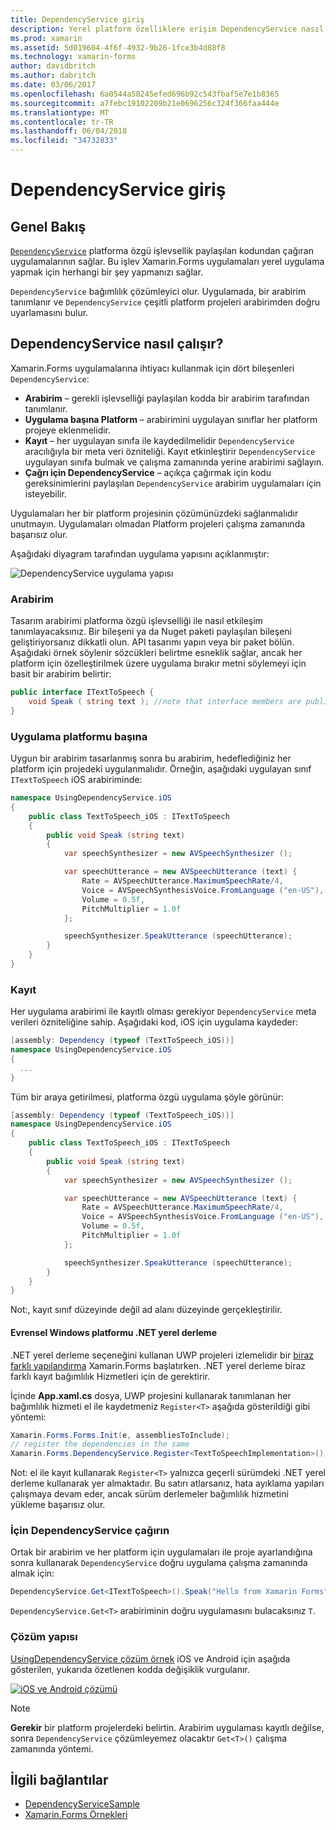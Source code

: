 ```yaml
---
title: DependencyService giriş
description: Yerel platform özelliklere erişim DependencyService nasıl çalıştığını anlamak
ms.prod: xamarin
ms.assetid: 5d019604-4f6f-4932-9b26-1fce3b4d88f8
ms.technology: xamarin-forms
author: davidbritch
ms.author: dabritch
ms.date: 03/06/2017
ms.openlocfilehash: 6a0544a58245efed696b92c543fbaf5e7e1b8365
ms.sourcegitcommit: a7febc19102209b21e0696256c324f366faa444e
ms.translationtype: MT
ms.contentlocale: tr-TR
ms.lasthandoff: 06/04/2018
ms.locfileid: "34732833"
---
```

# <a name="introduction-to-dependencyservice"></a>DependencyService giriş

## <a name="overview"></a>Genel Bakış

[`DependencyService`](https://developer.xamarin.com/api/type/Xamarin.Forms.DependencyService/) platforma özgü işlevsellik paylaşılan kodundan çağıran uygulamalarının sağlar. Bu işlev Xamarin.Forms uygulamaları yerel uygulama yapmak için herhangi bir şey yapmanızı sağlar.

`DependencyService` bağımlılık çözümleyici olur. Uygulamada, bir arabirim tanımlanır ve `DependencyService` çeşitli platform projeleri arabirimden doğru uyarlamasını bulur.

## <a name="how-dependencyservice-works"></a>DependencyService nasıl çalışır?

Xamarin.Forms uygulamalarına ihtiyacı kullanmak için dört bileşenleri `DependencyService`:

- **Arabirim** &ndash; gerekli işlevselliği paylaşılan kodda bir arabirim tarafından tanımlanır.
- **Uygulama başına Platform** &ndash; arabirimini uygulayan sınıflar her platform projeye eklenmelidir.
- **Kayıt** &ndash; her uygulayan sınıfa ile kaydedilmelidir `DependencyService` aracılığıyla bir meta veri özniteliği. Kayıt etkinleştirir `DependencyService` uygulayan sınıfa bulmak ve çalışma zamanında yerine arabirimi sağlayın.
- **Çağrı için DependencyService** &ndash; açıkça çağırmak için kodu gereksinimlerini paylaşılan `DependencyService` arabirim uygulamaları için isteyebilir.

Uygulamaları her bir platform projesinin çözümünüzdeki sağlanmalıdır unutmayın. Uygulamaları olmadan Platform projeleri çalışma zamanında başarısız olur.

Aşağıdaki diyagram tarafından uygulama yapısını açıklanmıştır:

![](introduction-images/overview-diagram.png "DependencyService uygulama yapısı")

### <a name="interface"></a>Arabirim

Tasarım arabirimi platforma özgü işlevselliği ile nasıl etkileşim tanımlayacaksınız. Bir bileşeni ya da Nuget paketi paylaşılan bileşeni geliştiriyorsanız dikkatli olun. API tasarımı yapın veya bir paket bölün. Aşağıdaki örnek söylenir sözcükleri belirtme esneklik sağlar, ancak her platform için özelleştirilmek üzere uygulama bırakır metni söylemeyi için basit bir arabirim belirtir:

```csharp
public interface ITextToSpeech {
    void Speak ( string text ); //note that interface members are public by default
}
```

### <a name="implementation-per-platform"></a>Uygulama platformu başına

Uygun bir arabirim tasarlanmış sonra bu arabirim, hedeflediğiniz her platform için projedeki uygulanmalıdır. Örneğin, aşağıdaki uygulayan sınıf `ITextToSpeech` iOS arabiriminde:

```csharp
namespace UsingDependencyService.iOS
{
    public class TextToSpeech_iOS : ITextToSpeech
    {
        public void Speak (string text)
        {
            var speechSynthesizer = new AVSpeechSynthesizer ();

            var speechUtterance = new AVSpeechUtterance (text) {
                Rate = AVSpeechUtterance.MaximumSpeechRate/4,
                Voice = AVSpeechSynthesisVoice.FromLanguage ("en-US"),
                Volume = 0.5f,
                PitchMultiplier = 1.0f
            };

            speechSynthesizer.SpeakUtterance (speechUtterance);
        }
    }
}
```

### <a name="registration"></a>Kayıt

Her uygulama arabirimi ile kayıtlı olması gerekiyor `DependencyService` meta verileri özniteliğine sahip. Aşağıdaki kod, iOS için uygulama kaydeder:

```csharp
[assembly: Dependency (typeof (TextToSpeech_iOS))]
namespace UsingDependencyService.iOS
{
  ...
}
```

Tüm bir araya getirilmesi, platforma özgü uygulama şöyle görünür:

```csharp
[assembly: Dependency (typeof (TextToSpeech_iOS))]
namespace UsingDependencyService.iOS
{
    public class TextToSpeech_iOS : ITextToSpeech
    {
        public void Speak (string text)
        {
            var speechSynthesizer = new AVSpeechSynthesizer ();

            var speechUtterance = new AVSpeechUtterance (text) {
                Rate = AVSpeechUtterance.MaximumSpeechRate/4,
                Voice = AVSpeechSynthesisVoice.FromLanguage ("en-US"),
                Volume = 0.5f,
                PitchMultiplier = 1.0f
            };

            speechSynthesizer.SpeakUtterance (speechUtterance);
        }
    }
}
```

Not:, kayıt sınıf düzeyinde değil ad alanı düzeyinde gerçekleştirilir.

#### <a name="universal-windows-platform-net-native-compilation"></a>Evrensel Windows platformu .NET yerel derleme

.NET yerel derleme seçeneğini kullanan UWP projeleri izlemelidir bir [biraz farklı yapılandırma](~/xamarin-forms/platform/windows/installation/index.md#target-invocation-exception) Xamarin.Forms başlatırken. .NET yerel derleme biraz farklı kayıt bağımlılık Hizmetleri için de gerektirir.

İçinde **App.xaml.cs** dosya, UWP projesini kullanarak tanımlanan her bağımlılık hizmeti el ile kaydetmeniz `Register<T>` aşağıda gösterildiği gibi yöntemi:

```csharp
Xamarin.Forms.Forms.Init(e, assembliesToInclude);
// register the dependencies in the same
Xamarin.Forms.DependencyService.Register<TextToSpeechImplementation>();
```

Not: el ile kayıt kullanarak `Register<T>` yalnızca geçerli sürümdeki .NET yerel derleme kullanarak yer almaktadır. Bu satırı atlarsanız, hata ayıklama yapıları çalışmaya devam eder, ancak sürüm derlemeler bağımlılık hizmetini yükleme başarısız olur.

### <a name="call-to-dependencyservice"></a>İçin DependencyService çağırın

Ortak bir arabirim ve her platform için uygulamaları ile proje ayarlandığına sonra kullanarak `DependencyService` doğru uygulama çalışma zamanında almak için:

```csharp
DependencyService.Get<ITextToSpeech>().Speak("Hello from Xamarin Forms");
```

`DependencyService.Get<T>` arabiriminin doğru uygulamasını bulacaksınız `T`.

### <a name="solution-structure"></a>Çözüm yapısı

[UsingDependencyService çözüm örnek](https://developer.xamarin.com/samples/UsingDependencyService/) iOS ve Android için aşağıda gösterilen, yukarıda özetlenen kodda değişiklik vurgulanır.

 [![iOS ve Android çözümü](introduction-images/solution-sml.png "DependencyService örnek çözümü yapısı")](introduction-images/solution.png#lightbox "DependencyService örnek çözümü yapısı")

> [!NOTE]
> **Gerekir** bir platform projelerdeki belirtin. Arabirim uygulaması kayıtlı değilse, sonra `DependencyService` çözümleyemez olacaktır `Get<T>()` çalışma zamanında yöntemi.


## <a name="related-links"></a>İlgili bağlantılar

- [DependencyServiceSample](https://developer.xamarin.com/samples/xamarin-forms/UsingDependencyService/)
- [Xamarin.Forms Örnekleri](https://developer.xamarin.com/samples/xamarin-forms/all/)
